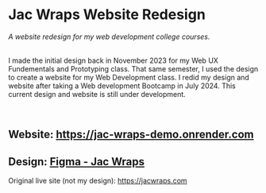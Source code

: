 # Jac Wraps Website Redesign
*A website redesign for my web development college courses.* <br><br> 

I made the initial design back in November 2023 for my Web UX Fundementals and Prototyping class. 
That same semester, I used the design to create a website for my Web Development class.
I redid my design and website after taking a Web development Bootcamp in July 2024. This current design and website is still under development. 

<br>

## **Website: https://jac-wraps-demo.onrender.com** <br>
## **Design: [Figma - Jac Wraps](https://www.figma.com/proto/DvQwA12ntlqbYsfeAAhsHp/Jac-Wraps?node-id=209-247&node-type=canvas&t=iS1JfqM85DyU65Qj-0&scaling=min-zoom&content-scaling=fixed&page-id=0%3A1&starting-point-node-id=209%3A247&share=1&hide-ui=1)**

Original live site (not my design): https://jacwraps.com
